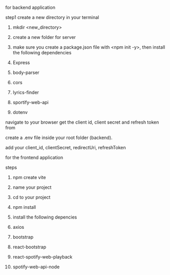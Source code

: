 for backend application

step1
create a new directory in your terminal

1. mkdir <new_directory>
2. create a new folder for server
3. make sure you create a package.json file with <npm init -y>, then install the following dependencies

4. Express
5. body-parser
6. cors
7. lyrics-finder
8. sportify-web-api
9. dotenv

navigate to your browser <chrome or edge>
get the client id, client secret and refresh token from <spotify-web-api-node>

create a .env file inside your root folder (backend).

add your client_id, clientSecret, redirectUri, refreshToken

for the frontend application

steps

1. npm create vite
2. name your project <abc>
3. cd to your project
4. npm install
5. install the following depencies

6. axios
7. bootstrap
8. react-bootstrap
9. react-spotify-web-playback
10. spotify-web-api-node

